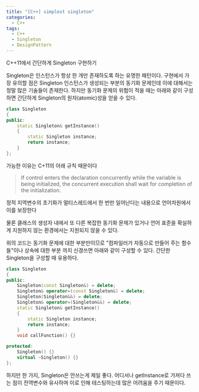 ```yaml
---
title: "[C++] simplest singleton"
categories:
  - C++
tags:
  - C++
  - Singleton
  - DesignPattern
---
```


C++11에서 간단하게 Singleton 구현하기

Singleton은 인스턴스가 항상 한 개만 존재하도록 하는 유명한 패턴이다.
구현에서 가장 유의할 점은 Singleton 인스턴스가 생성되는 부분의 동기화 문제인데 이에 대해서는 정말 많은 기술들이 존재한다.
하지만 동기화 문제의 위험이 적을 때는 아래와 같이 구성하면 간단하게 Singleton의 원자(atomic)성을 얻을 수 있다.
```cpp
class Singleton
{
public:
    static Singleton& getInstance()
    {
        static Singleton instance;
        return instance;
    }
};
```
가능한 이유는 C+11의 아래 규칙 때문이다
> If control enters the declaration concurrently while the variable is being initialized, the concurrent execution shall wait for completion of the initialization.

정적 지역변수의 초기화가 멀티스레드에서 한 번만 일어난다는 내용으로 언어차원에서 이를 보장한다

물론 클래스의 생성자 내에서 또 다른 복잡한 동기화 문제가 있거나 언어 표준을 확실하게 지원하지 않는 환경에서는 지원되지 않을 수 있다.

위의 코드는 동기화 문제에 대한 부분만이므로 "컴파일러가 자동으로 만들어 주는 함수들"이나 상속에 대한 부분 까지 신경쓰면 아래와 같이 구성할 수 있다. 
간단한 Singleton을 구성할 때 유용하다.
```cpp
class Singleton
{
public:
    Singleton(const Singleton&) = delete;
    Singleton& operator=(const Singleton&) = delete;
    Singleton(Singleton&&) = delete;
    Singleton& operator=(Singleton&&) = delete;
    static Singleton& getInstance()
    {
        static Singleton instance;
        return instance;
    }
    void callFunction() {}

protected:
    Singleton() {}
    virtual ~Singleton() {}
};
```

하지만 한 가지, Singleton은 안쓰는게 제일 좋다.
어디서나 getInstance로 가져다 쓰는 점이 전역변수와 유사하며 이로 인해 테스팅하는데 많은 어려움을 주기 때문이다.
